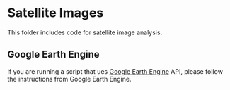 # Satellite Images

This folder includes code for satellite image analysis.

## Google Earth Engine

If you are running a script that ues [Google Earth Engine](https://developers.google.com/earth-engine) API, please follow the instructions from Google Earth Engine.